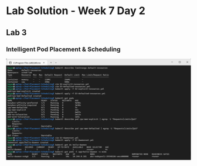 # Lab Solution - Week 7 Day 2
## Lab 3
### Intelligent Pod Placement & Scheduling

![Screenshot 2025-10-20 145930](./Screenshot%202025-10-20%20145930.png)



